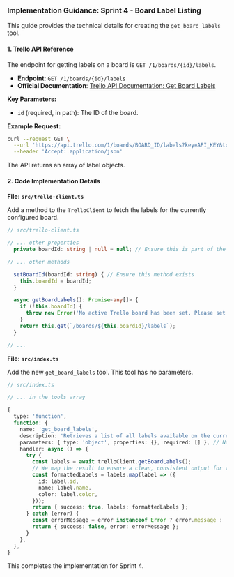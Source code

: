 ### Implementation Guidance: Sprint 4 - Board Label Listing

This guide provides the technical details for creating the `get_board_labels` tool.

#### 1. Trello API Reference

The endpoint for getting labels on a board is `GET /1/boards/{id}/labels`.

-   **Endpoint**: `GET /1/boards/{id}/labels`
-   **Official Documentation**: [Trello API Documentation: Get Board Labels](https://developer.atlassian.com/cloud/trello/rest/api-group-boards/#api-boards-id-labels-get)

**Key Parameters:**
-   `id` (required, in path): The ID of the board.

**Example Request:**
```bash
curl --request GET \
  --url 'https://api.trello.com/1/boards/BOARD_ID/labels?key=API_KEY&token=API_TOKEN' \
  --header 'Accept: application/json'
```

The API returns an array of label objects.

#### 2. Code Implementation Details

**File: `src/trello-client.ts`**

Add a method to the `TrelloClient` to fetch the labels for the currently configured board.

```typescript
// src/trello-client.ts

// ... other properties
  private boardId: string | null = null; // Ensure this is part of the class

// ... other methods

  setBoardId(boardId: string) { // Ensure this method exists
    this.boardId = boardId;
  }

  async getBoardLabels(): Promise<any[]> {
    if (!this.boardId) {
      throw new Error('No active Trello board has been set. Please set a board first.');
    }
    return this.get(`/boards/${this.boardId}/labels`);
  }

// ...
```

**File: `src/index.ts`**

Add the new `get_board_labels` tool. This tool has no parameters.

```typescript
// src/index.ts

// ... in the tools array

{
  type: 'function',
  function: {
    name: 'get_board_labels',
    description: 'Retrieves a list of all labels available on the currently active Trello board.',
    parameters: { type: 'object', properties: {}, required: [] }, // No parameters needed
    handler: async () => {
      try {
        const labels = await trelloClient.getBoardLabels();
        // We map the result to ensure a clean, consistent output for the user
        const formattedLabels = labels.map(label => ({
          id: label.id,
          name: label.name,
          color: label.color,
        }));
        return { success: true, labels: formattedLabels };
      } catch (error) {
        const errorMessage = error instanceof Error ? error.message : 'An unknown error occurred.';
        return { success: false, error: errorMessage };
      }
    },
  },
}
```
This completes the implementation for Sprint 4.